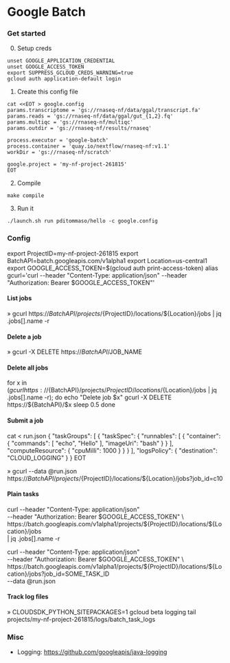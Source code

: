 # Google Batch

### Get started 

0. Setup creds 

```
unset GOOGLE_APPLICATION_CREDENTIAL
unset GOOGLE_ACCESS_TOKEN
export SUPPRESS_GCLOUD_CREDS_WARNING=true
gcloud auth application-default login
```


1. Create this config file 

```
cat <<EOT > google.config
params.transcriptome = 'gs://rnaseq-nf/data/ggal/transcript.fa'
params.reads = 'gs://rnaseq-nf/data/ggal/gut_{1,2}.fq'
params.multiqc = 'gs://rnaseq-nf/multiqc'
params.outdir = 'gs://rnaseq-nf/results/rnaseq'

process.executor = 'google-batch'
process.container = 'quay.io/nextflow/rnaseq-nf:v1.1'
workDir = 'gs://rnaseq-nf/scratch'

google.project = 'my-nf-project-261815'
EOT
```
    
2. Compile 

```
make compile
```

3. Run it 

```
./launch.sh run pditommaso/hello -c google.config 
```

### Config 

export ProjectID=my-nf-project-261815
export BatchAPI=batch.googleapis.com/v1alpha1
export Location=us-central1
export GOOGLE_ACCESS_TOKEN=$(gcloud auth print-access-token)
alias gcurl='curl --header "Content-Type: application/json" --header "Authorization: Bearer $GOOGLE_ACCESS_TOKEN"'

#### List jobs 

» gcurl https://${BatchAPI}/projects/${ProjectID}/locations/${Location}/jobs | jq .jobs[].name -r
  
#### Delete a job 

» gcurl -X DELETE https://${BatchAPI}/$JOB_NAME

#### Delete all jobs

for x in $(gcurl  https://${BatchAPI}/projects/${ProjectID}/locations/${Location}/jobs | jq .jobs[].name -r); do 
  echo "Delete job $x"
  gcurl -X DELETE https://${BatchAPI}/$x
  sleep 0.5
done

#### Submit a job 

cat <<EOT > run.json
{
     "taskGroups": [
         {
             "taskSpec": {
                 "runnables": [
                     {
                         "container": {
                             "commands": [ "echo", "Hello" ],
                             "imageUri": "bash"
                         }
                     }
                 ],
                 "computeResource": {
                     "cpuMilli": 1000
                 }
             }
         }
     ],
     "logsPolicy": {
         "destination": "CLOUD_LOGGING"
     }
}
EOT

» gcurl --data @run.json https://${BatchAPI}/projects/${ProjectID}/locations/${Location}/jobs?job_id=c10


#### Plain tasks 

curl --header "Content-Type: application/json" \
    --header "Authorization: Bearer $GOOGLE_ACCESS_TOKEN" \
    https://batch.googleapis.com/v1alpha1/projects/${ProjectID}/locations/${Location}/jobs \
    | jq .jobs[].name -r


curl --header "Content-Type: application/json" \
    --header "Authorization: Bearer $GOOGLE_ACCESS_TOKEN" \
    https://batch.googleapis.com/v1alpha1/projects/${ProjectID}/locations/${Location}/jobs?job_id=SOME_TASK_ID \
    --data @run.json

  
#### Track log files

» CLOUDSDK_PYTHON_SITEPACKAGES=1 gcloud beta logging tail projects/my-nf-project-261815/logs/batch_task_logs
   

### Misc 

* Logging: https://github.com/googleapis/java-logging

